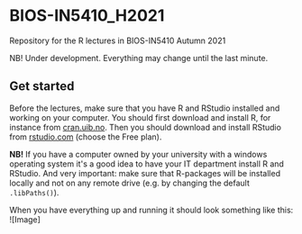 # BIOS-IN5410_H2021
Repository for the R lectures in BIOS-IN5410 Autumn 2021

NB! Under development. Everything may change until the last minute.

## Get started
Before the lectures, make sure that you have R and RStudio installed and working on your computer. You should first download and install R, for instance from [cran.uib.no](https://cran.uib.no/). Then you should download and install RStudio from [rstudio.com](https://www.rstudio.com/products/rstudio/download/) (choose the Free plan).  

**NB!** If you have a computer owned by your university with a windows operating system it's a good idea to have your IT department install R and RStudio. And very important: make sure that R-packages will be installed locally and not on any remote drive (e.g. by changing the default `.libPaths()`).

When you have everything up and running it should look something like this:
![Image]
